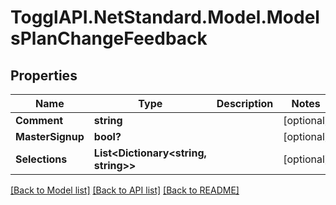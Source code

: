 # TogglAPI.NetStandard.Model.ModelsPlanChangeFeedback
## Properties

Name | Type | Description | Notes
------------ | ------------- | ------------- | -------------
**Comment** | **string** |  | [optional] 
**MasterSignup** | **bool?** |  | [optional] 
**Selections** | **List&lt;Dictionary&lt;string, string&gt;&gt;** |  | [optional] 

[[Back to Model list]](../README.md#documentation-for-models) [[Back to API list]](../README.md#documentation-for-api-endpoints) [[Back to README]](../README.md)

